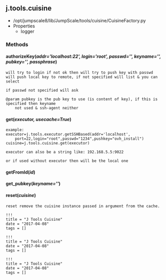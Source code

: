 <!-- toc -->
## j.tools.cuisine

- /opt/jumpscale8/lib/JumpScale/tools/cuisine/CuisineFactory.py
- Properties
    - logger

### Methods

#### authorizeKey(*addr='localhost:22', login='root', passwd='', keyname='', pubkey='', passphrase*) 

```
will try to login if not ok then will try to push key with passwd
will push local key to remote, if not specified will list & you can select

if passwd not specified will ask

@param pubkey is the pub key to use (is content of key), if this is specified then keyname
    not used & ssh-agent neither

```

#### get(*executor, usecache=True*) 

```
example:
executor=j.tools.executor.getSSHBased(addr='localhost',
    port=22,login="root",passwd="1234",pushkey="ovh_install")
cuisine=j.tools.cuisine.get(executor)

executor can also be a string like: 192.168.5.5:9022

or if used without executor then will be the local one

```

#### getFromId(*id*) 

#### get_pubkey(*keyname=''*) 

#### reset(*cuisine*) 

```
reset remove the cuisine instance passed in argument from the cache.

```


```
!!!
title = "J Tools Cuisine"
date = "2017-04-08"
tags = []
```

```
!!!
title = "J Tools Cuisine"
date = "2017-04-08"
tags = []
```

```
!!!
title = "J Tools Cuisine"
date = "2017-04-08"
tags = []
```
